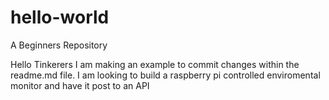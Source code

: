 # hello-world
A Beginners Repository 

Hello Tinkerers
I am making an example to commit changes within the readme.md file.
I am looking to build a raspberry pi controlled enviromental monitor and have it post to an API
